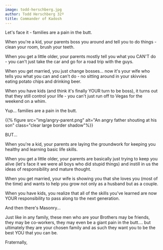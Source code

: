 ```yaml
---
image: todd-herschberg.jpg
author: Todd Herschberg 32º
title: Commander of Kadosh
---
```


Let's face it - families are a pain in the butt.

When you're a kid, your parents boss you around and tell you to do things - clean your room, brush your teeth.

When you get a little older, your parents mostly tell you what you CAN'T do - you can't just take the car and go for a road trip with the guys.

When you get married, you just change bosses... now it's your wife who tells you what you can and can't do - no sitting around in your skivvies eating potato chips and drinking beer.

When you have kids (and think it's finally YOUR turn to be boss), it turns out that they still control your life - you can't just run off to Vegas for the weekend on a whim.

Yup... families are a pain in the butt.

{{% figure src="img/angry-parent.png" alt="An angry father shouting at his son" class="clear large border shadow"%}}

BUT...

When you're a kid, your parents are laying the groundwork for keeping you healthy and learning basic life skills.

When you get a little older, your parents are basically just trying to keep you alive (let's face it we were all boys who did stupid things) and instill in us the ideas of responsibility and mature thought.

When you get married, your wife is showing you that she loves you (most of the time) and wants to help you grow not only as a husband but as a couple.

When you have kids, you realize that all of the skills you've learned are now YOUR responsibility to pass along to the next generation.

And then there's Masonry...

Just like in any family, these men who are your Brothers may be friends, they may be co-workers, they may even be a giant pain in the butt.... but ultimately they are your chosen family and as such they want you to be the best YOU that you can be.

Fraternally,

